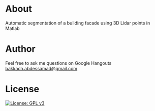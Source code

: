 # About
Automatic segmentation of a building facade using 3D Lidar points in Matlab
# Author
Feel free to ask me questions on Google Hangouts bakkach.abdessamad@gmail.com
# License
[![License: GPL v3](https://img.shields.io/badge/License-GPLv3-blue.svg)](https://www.gnu.org/licenses/gpl-3.0)    



